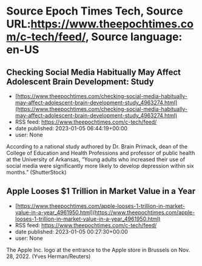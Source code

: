 # Source Epoch Times Tech, Source URL:https://www.theepochtimes.com/c-tech/feed/, Source language: en-US

## Checking Social Media Habitually May Affect Adolescent Brain Development: Study
 - [https://www.theepochtimes.com/checking-social-media-habitually-may-affect-adolescent-brain-development-study_4963274.html](https://www.theepochtimes.com/checking-social-media-habitually-may-affect-adolescent-brain-development-study_4963274.html)
 - RSS feed: https://www.theepochtimes.com/c-tech/feed/
 - date published: 2023-01-05 06:44:19+00:00
 - user: None

According to a national study authored by Dr. Brain Primack, dean of the College of Education and Health Professions and professor of public health at the University of Arkansas, “Young adults who increased their use of social media were significantly more likely to develop depression within six months.” (ShutterStock)

## Apple Looses $1 Trillion in Market Value in a Year
 - [https://www.theepochtimes.com/apple-looses-1-trillion-in-market-value-in-a-year_4961950.html](https://www.theepochtimes.com/apple-looses-1-trillion-in-market-value-in-a-year_4961950.html)
 - RSS feed: https://www.theepochtimes.com/c-tech/feed/
 - date published: 2023-01-05 00:27:30+00:00
 - user: None

The Apple Inc. logo at the entrance to the Apple store in Brussels on Nov. 28, 2022. (Yves Herman/Reuters)
